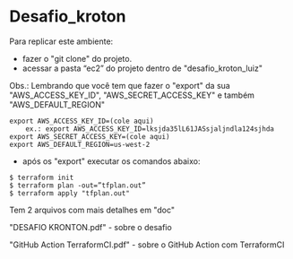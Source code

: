 # Desafio_kroton

Para replicar este ambiente:
- fazer o "git clone" do projeto.
- acessar a pasta “ec2” do projeto dentro de "desafio_kroton_luiz"

Obs.: Lembrando que você tem que fazer o "export" da sua "AWS_ACCESS_KEY_ID", "AWS_SECRET_ACCESS_KEY" e também "AWS_DEFAULT_REGION"
```
export AWS_ACCESS_KEY_ID=(cole aqui)
	ex.: export AWS_ACCESS_KEY_ID=lksjda35lL61JASsjaljndla124sjhda
export AWS_SECRET_ACCESS_KEY=(cole aqui)
export AWS_DEFAULT_REGION=us-west-2
```
- após os "export" executar os comandos abaixo:

```
$ terraform init
$ terraform plan -out=”tfplan.out”
$ terraform apply "tfplan.out"
```

Tem 2 arquivos com mais detalhes em "doc" 

"DESAFIO KRONTON.pdf" - sobre o desafio 

"GitHub Action TerraformCI.pdf" - sobre o GitHub Action com TerraformCI
